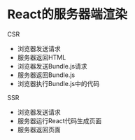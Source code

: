 # React的服务器端渲染

CSR
- 浏览器发送请求
- 服务器返回HTML
- 浏览器发送Bundle.js请求
- 服务器返回Bundle.js
- 浏览器执行Bundle.js中的代码

SSR
- 浏览器发送请求
- 服务器运行React代码生成页面
- 服务器返回页面


















